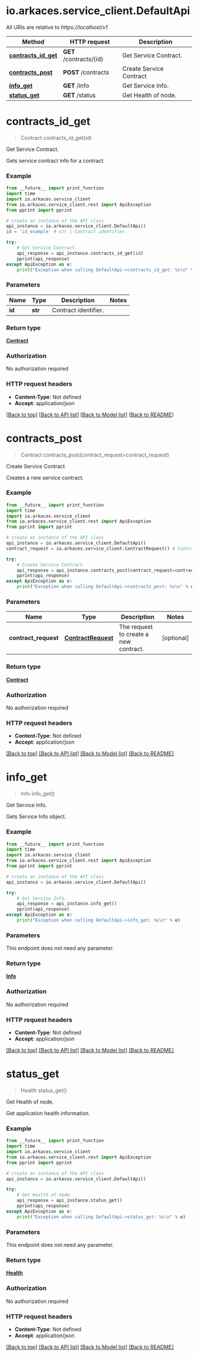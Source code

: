# io.arkaces.service_client.DefaultApi

All URIs are relative to *https://localhost/v1*

Method | HTTP request | Description
------------- | ------------- | -------------
[**contracts_id_get**](DefaultApi.md#contracts_id_get) | **GET** /contracts/{id} | Get Service Contract.
[**contracts_post**](DefaultApi.md#contracts_post) | **POST** /contracts | Create Service Contract
[**info_get**](DefaultApi.md#info_get) | **GET** /info | Get Service Info.
[**status_get**](DefaultApi.md#status_get) | **GET** /status | Get Health of node.


# **contracts_id_get**
> Contract contracts_id_get(id)

Get Service Contract.

Gets service contract info for a contract.

### Example 
```python
from __future__ import print_function
import time
import io.arkaces.service_client
from io.arkaces.service_client.rest import ApiException
from pprint import pprint

# create an instance of the API class
api_instance = io.arkaces.service_client.DefaultApi()
id = 'id_example' # str | Contract identifier.

try: 
    # Get Service Contract.
    api_response = api_instance.contracts_id_get(id)
    pprint(api_response)
except ApiException as e:
    print("Exception when calling DefaultApi->contracts_id_get: %s\n" % e)
```

### Parameters

Name | Type | Description  | Notes
------------- | ------------- | ------------- | -------------
 **id** | **str**| Contract identifier. | 

### Return type

[**Contract**](Contract.md)

### Authorization

No authorization required

### HTTP request headers

 - **Content-Type**: Not defined
 - **Accept**: application/json

[[Back to top]](#) [[Back to API list]](../README.md#documentation-for-api-endpoints) [[Back to Model list]](../README.md#documentation-for-models) [[Back to README]](../README.md)

# **contracts_post**
> Contract contracts_post(contract_request=contract_request)

Create Service Contract

Creates a new service contract.

### Example 
```python
from __future__ import print_function
import time
import io.arkaces.service_client
from io.arkaces.service_client.rest import ApiException
from pprint import pprint

# create an instance of the API class
api_instance = io.arkaces.service_client.DefaultApi()
contract_request = io.arkaces.service_client.ContractRequest() # ContractRequest | The request to create a new contract. (optional)

try: 
    # Create Service Contract
    api_response = api_instance.contracts_post(contract_request=contract_request)
    pprint(api_response)
except ApiException as e:
    print("Exception when calling DefaultApi->contracts_post: %s\n" % e)
```

### Parameters

Name | Type | Description  | Notes
------------- | ------------- | ------------- | -------------
 **contract_request** | [**ContractRequest**](ContractRequest.md)| The request to create a new contract. | [optional] 

### Return type

[**Contract**](Contract.md)

### Authorization

No authorization required

### HTTP request headers

 - **Content-Type**: Not defined
 - **Accept**: application/json

[[Back to top]](#) [[Back to API list]](../README.md#documentation-for-api-endpoints) [[Back to Model list]](../README.md#documentation-for-models) [[Back to README]](../README.md)

# **info_get**
> Info info_get()

Get Service Info.

Gets Service Info object.

### Example 
```python
from __future__ import print_function
import time
import io.arkaces.service_client
from io.arkaces.service_client.rest import ApiException
from pprint import pprint

# create an instance of the API class
api_instance = io.arkaces.service_client.DefaultApi()

try: 
    # Get Service Info.
    api_response = api_instance.info_get()
    pprint(api_response)
except ApiException as e:
    print("Exception when calling DefaultApi->info_get: %s\n" % e)
```

### Parameters
This endpoint does not need any parameter.

### Return type

[**Info**](Info.md)

### Authorization

No authorization required

### HTTP request headers

 - **Content-Type**: Not defined
 - **Accept**: application/json

[[Back to top]](#) [[Back to API list]](../README.md#documentation-for-api-endpoints) [[Back to Model list]](../README.md#documentation-for-models) [[Back to README]](../README.md)

# **status_get**
> Health status_get()

Get Health of node.

Get application health information.

### Example 
```python
from __future__ import print_function
import time
import io.arkaces.service_client
from io.arkaces.service_client.rest import ApiException
from pprint import pprint

# create an instance of the API class
api_instance = io.arkaces.service_client.DefaultApi()

try: 
    # Get Health of node.
    api_response = api_instance.status_get()
    pprint(api_response)
except ApiException as e:
    print("Exception when calling DefaultApi->status_get: %s\n" % e)
```

### Parameters
This endpoint does not need any parameter.

### Return type

[**Health**](Health.md)

### Authorization

No authorization required

### HTTP request headers

 - **Content-Type**: Not defined
 - **Accept**: application/json

[[Back to top]](#) [[Back to API list]](../README.md#documentation-for-api-endpoints) [[Back to Model list]](../README.md#documentation-for-models) [[Back to README]](../README.md)


